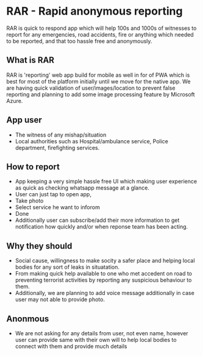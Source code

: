 # RAR - Rapid anonymous reporting

RAR is quick to respond app which will help 100s and 1000s of witnesses to report for any emergencies, road accidents, fire or anything which needed to be reported, and that too hassle free and anonymously.

## What is RAR
RAR is 'reporting' web app build for mobile as well in for of PWA which is best for most of the platform initially until we move for the native app. We are having quick validation of user/images/location to prevent false reporting and planning to add some image processing feature by Microsoft Azure.

## App user
- The witness of any mishap/situation
- Local authorities such as Hospital/ambulance service, Police department, firefighting services.

## How to report
- App keeping a very simple hassle free UI which making user experience as quick as checking whatsapp message at a glance.
- User can just tap to open app, 
- Take photo
- Select service he want to inforom
- Done
- Additionally user can subscribe/add their more information to get notification how quickly and/or when reponse team has been acting.

## Why they should
- Social cause, willingness to make socity a safer place and helping local bodies for any sort of leaks in situatation.
- From making quick help available to one who met accedent on road to preventing terrorist activities by reporting any suspicious behaviour to them.
- Additionally, we are planning to add voice message additionally in case user may not able to provide photo.

## Anonmous
- We are not asking for any details from user, not even name, however user can provide same with their own will to help local bodies to connect with them and provide much details